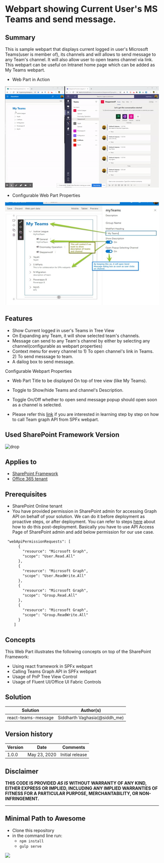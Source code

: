 # Webpart showing Current User's MS Teams and send message.

## Summary

This is sample webpart  that displays current logged in user's Microsoft Teams(user is member of), its channels and will allows to send message to any Team's channel. It will also allow user to open teams channel via link. This webpart can be useful on Intranet home page which can be added as My Teams webpart.

* Web Part in Action

![WebPart in Action](assets/myteamsmessage.gif?raw=true "Web Part in Action")

* Configurable Web Part Properties

![Web Part Properties](assets/webpartproperties.jpg?raw=true)

## Features

* Show Current logged in user's Teams in Tree View
* On Expanding any Team, it will show selected team's channels.
* Message can send to any Team's channel by either by selecting any channel(configurable as webpart properties)
* Context menu for every channel to 1) To open channel's link in Teams. 2) To send messsage to team.
* A dailog box to send message.

Configurable Webpart Properties
* Web Part Title to be displayed On top of tree view (like My Teams).
* Toggle to Show/hide Teams and channel's Description.
* Toggle On/Off whether to open send message popup should open soon as a channel is selected.

* Please refer this [link](https://www.c-sharpcorner.com/article/microsoft-teams-operations-in-spfx-webpart-using-graph-api/) if you are interested in learning step by step on how to call Team graph API from SPFx webpart.

## Used SharePoint Framework Version

![drop](https://img.shields.io/badge/version-1.10.1-green.svg)

## Applies to

* [SharePoint Framework](http://dev.office.com/sharepoint/docs/spfx/sharepoint-framework-overview)
* [Office 365 tenant](http://dev.office.com/sharepoint/docs/spfx/set-up-your-developer-tenant)


## Prerequisites

* SharePoint Online tenant
* You have provided permission in SharePoint admin for accessing Graph API on behalf of your solution. We can do it before deployment as proactive steps, or after deployment. You can refer to steps [here](https://docs.microsoft.com/en-us/sharepoint/dev/spfx/use-aad-tutorial#deploy-the-solution-and-grant-permissions) about how to do this post-deployment. Basically you have to use API Access Page of SharePoint admin and add below permission for our use case. 

```
 "webApiPermissionRequests": [
      {
        "resource": "Microsoft Graph",
        "scope": "User.Read.All"
      },
      {
        "resource": "Microsoft Graph",
        "scope": "User.ReadWrite.All"
      },
      {
        "resource": "Microsoft Graph",
        "scope": "Group.Read.All"
      },
      {
        "resource": "Microsoft Graph",
        "scope": "Group.ReadWrite.All"
      }
    ]

```
## Concepts

This Web Part illustrates the following concepts on top of the SharePoint Framework:

* Using react framework in SPFx webpart
* Calling Teams Graph API in SPFx webpart
* Usage of PnP Tree View  Control
* Usage of Fluent UI/Office UI Fabric Controls

## Solution

Solution|Author(s)
--------|---------
react-teams-message | Siddharth Vaghasia(@siddh_me)

## Version history

Version|Date|Comments
-------|----|--------
1.0.0|May 23, 2020|Initial release

## Disclaimer

**THIS CODE IS PROVIDED *AS IS* WITHOUT WARRANTY OF ANY KIND, EITHER EXPRESS OR IMPLIED, INCLUDING ANY IMPLIED WARRANTIES OF FITNESS FOR A PARTICULAR PURPOSE, MERCHANTABILITY, OR NON-INFRINGEMENT.**

---

## Minimal Path to Awesome

* Clone this repository
* in the command line run:
  * `npm install`
  * `gulp serve`


<img src="https://telemetry.sharepointpnp.com/sp-dev-fx-webparts/samples/react-teams-message" />
